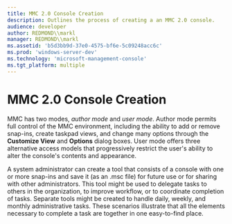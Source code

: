 ```yaml
---
title: MMC 2.0 Console Creation
description: Outlines the process of creating a an MMC 2.0 console.
audience: developer
author: REDMOND\\markl
manager: REDMOND\\markl
ms.assetid: 'b5d3bb9d-37e0-4575-bf6e-5c09248acc6c'
ms.prod: 'windows-server-dev'
ms.technology: 'microsoft-management-console'
ms.tgt_platform: multiple
---
```


# MMC 2.0 Console Creation

MMC has two modes, *author mode* and *user mode*. Author mode permits full control of the MMC environment, including the ability to add or remove snap-ins, create taskpad views, and change many options through the **Customize View** and **Options** dialog boxes. User mode offers three alternative access models that progressively restrict the user's ability to alter the console's contents and appearance.

A system administrator can create a tool that consists of a console with one or more snap-ins and save it (as an .msc file) for future use or for sharing with other administrators. This tool might be used to delegate tasks to others in the organization, to improve workflow, or to coordinate completion of tasks. Separate tools might be created to handle daily, weekly, and monthly administrative tasks. These scenarios illustrate that all the elements necessary to complete a task are together in one easy-to-find place.

 

 




